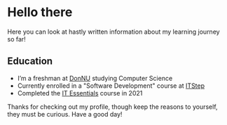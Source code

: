 # Hello there

Here you can look at hastly written information about my learning journey so far!

## Education
- I’m a freshman at [DonNU](https://www.donnu.edu.ua/en/) studying Computer Science
- Currently enrolled in a "Software Development" course at [ITStep](https://itstep.org/)
- Completed the [IT Essentials](https://www.netacad.com/courses/os-it/it-essentials) course in 2021

Thanks for checking out my profile, though keep the reasons to yourself, they must be curious. Have a good day!
